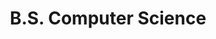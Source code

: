 ---
title: B.S. Computer Science
layout: education
year: 2022
city: Orlando
state: FL
school: University of Central Florida
school_abbrev: UCF
degree: B.S. of Computer Science
bullets: ["Member of the Burnetts Honors College", "LEAD Scholar", "Honors in the Major", "Undergraduate Researcher"]
order: 2
---
